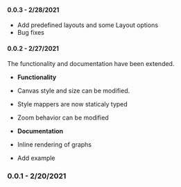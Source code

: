 #### 0.0.3 - 2/28/2021
 * Add predefined layouts and some Layout options
 * Bug fixes 

#### 0.0.2 - 2/27/2021
The functionality and documentation have been extended.

* **Functionality** 
* Canvas style and size can be modified.
* Style mappers are now staticaly typed 
* Zoom behavior can be modified

* **Documentation** 
* Inline rendering of graphs
* Add example

### 0.0.1 - 2/20/2021